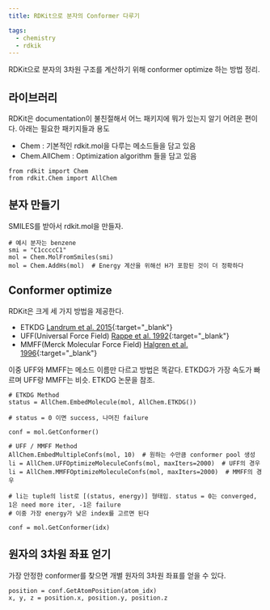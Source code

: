 ```yaml
---
title: RDKit으로 분자의 Conformer 다루기

tags:
  - chemistry
  - rdkik
---
```


RDKit으로 분자의 3차원 구조를 계산하기 위해 conformer optimize 하는 방법 정리.

## 라이브러리
RDKit은 documentation이 불친절해서 어느 패키지에 뭐가 있는지 알기 어려운 편이다. 아래는 필요한 패키지들과 용도
* Chem : 기본적인 rdkit.mol을 다루는 메소드들을 담고 있음
* Chem.AllChem : Optimization algorithm 들을 담고 있음

~~~
from rdkit import Chem
from rdkit.Chem import AllChem
~~~

## 분자 만들기
SMILES를 받아서 rdkit.mol을 만들자.

~~~
# 예시 분자는 benzene
smi = "C1ccccC1"
mol = Chem.MolFromSmiles(smi)
mol = Chem.AddHs(mol)  # Energy 계산을 위해선 H가 포함된 것이 더 정확하다
~~~

## Conformer optimize
RDKit은 크게 세 가지 방법을 제공한다.
* ETKDG [Landrum et al. 2015](https://doi.org/10.1021/acs.jcim.5b00654){:target="_blank"}
* UFF(Universal Force Field) [Rappe et al. 1992](https://doi.org/10.1021/ja00051a040){:target="_blank"}
* MMFF(Merck Molecular Force Field) [Halgren et al. 1996](https://doi.org/10.1002/(SICI)1096-987X(199604)17:5/6%3C490::AID-JCC1%3E3.0.CO;2-P){:target="_blank"}

이중 UFF와 MMFF는 메소드 이름만 다르고 방법은 똑같다. ETKDG가 가장 속도가 빠르며 UFF랑 MMFF는 비슷. ETKDG 논문을 참조.

~~~
# ETKDG Method
status = AllChem.EmbedMolecule(mol, AllChem.ETKDG())

# status = 0 이면 success, 나머진 failure

conf = mol.GetConformer()
~~~
~~~
# UFF / MMFF Method
AllChem.EmbedMultipleConfs(mol, 10)  # 원하는 수만큼 conformer pool 생성
li = AllChem.UFFOptimizeMoleculeConfs(mol, maxIters=2000)  # UFF의 경우
li = AllChem.MMFFOptimizeMoleculeConfs(mol, maxIters=2000)  # MMFF의 경우

# li는 tuple의 list로 [(status, energy)] 형태임. status = 0는 converged, 1은 need more iter, -1은 failure
# 이중 가장 energy가 낮은 index를 고르면 된다

conf = mol.GetConformer(idx)
~~~

## 원자의 3차원 좌표 얻기
가장 안정한 conformer를 찾으면 개별 원자의 3차원 좌표를 얻을 수 있다.

~~~
position = conf.GetAtomPosition(atom_idx)
x, y, z = position.x, position.y, position.z
~~~